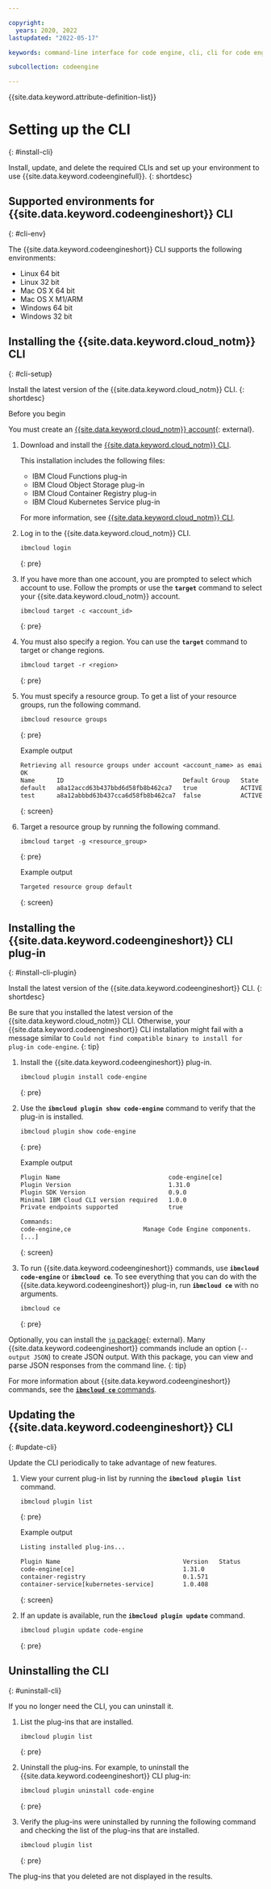 ```yaml
---

copyright:
  years: 2020, 2022
lastupdated: "2022-05-17"

keywords: command-line interface for code engine, cli, cli for code engine, install cli for code engine, configuring code engine cli, kubernetes and code engine cli, knative and code engine cli, kubectl and code engine cli

subcollection: codeengine

---
```


{{site.data.keyword.attribute-definition-list}}

# Setting up the CLI 
{: #install-cli}

Install, update, and delete the required CLIs and set up your environment to use {{site.data.keyword.codeenginefull}}. 
{: shortdesc}

## Supported environments for {{site.data.keyword.codeengineshort}} CLI
{: #cli-env}

The {{site.data.keyword.codeengineshort}} CLI supports the following environments: 

- Linux 64 bit
- Linux 32 bit
- Mac OS X 64 bit
- Mac OS X M1/ARM 
- Windows 64 bit
- Windows 32 bit


## Installing the {{site.data.keyword.cloud_notm}} CLI 
{: #cli-setup}

Install the latest version of the {{site.data.keyword.cloud_notm}} CLI.
{: shortdesc}

Before you begin

You must create an [{{site.data.keyword.cloud_notm}} account](https://cloud.ibm.com/){: external}.

1. Download and install the [{{site.data.keyword.cloud_notm}} CLI](/docs/cli?topic=cli-getting-started). 

    This installation includes the following files: 
    
    * IBM Cloud Functions plug-in
    * IBM Cloud Object Storage plug-in
    * IBM Cloud Container Registry plug-in
    * IBM Cloud Kubernetes Service plug-in

    For more information, see [{{site.data.keyword.cloud_notm}} CLI](/docs/cli?topic=cli-getting-started). 

2. Log in to the {{site.data.keyword.cloud_notm}} CLI.

    ```txt
    ibmcloud login
    ```
    {: pre}

3. If you have more than one account, you are prompted to select which account to use. Follow the prompts or use the **`target`** command to select your {{site.data.keyword.cloud_notm}} account.

    ```txt
    ibmcloud target -c <account_id>
    ```
    {: pre}

4. You must also specify a region. You can use the **`target`** command to target or change regions.

    ```txt
    ibmcloud target -r <region>
    ```
    {: pre}

5. You must specify a resource group. To get a list of your resource groups, run the following command.

    ```txt
    ibmcloud resource groups
    ```
    {: pre}

    Example output

    ```txt
    Retrieving all resource groups under account <account_name> as email@ibm.com...
    OK
    Name      ID                                 Default Group   State   
    default   a8a12accd63b437bbd6d58fb8b462ca7   true            ACTIVE
    test      a8a12abbbd63b437cca6d58fb8b462ca7  false           ACTIVE
    ```
    {: screen}

6. Target a resource group by running the following command.

    ```txt
    ibmcloud target -g <resource_group>
    ```
    {: pre}

    Example output

    ```txt 
    Targeted resource group default
    ```
    {: screen}

## Installing the {{site.data.keyword.codeengineshort}} CLI plug-in
{: #install-cli-plugin}

Install the latest version of the {{site.data.keyword.codeengineshort}} CLI.
{: shortdesc}

Be sure that you installed the latest version of the {{site.data.keyword.cloud_notm}} CLI. Otherwise, your {{site.data.keyword.codeengineshort}} CLI installation might fail with a message similar to `Could not find compatible binary to install for plug-in code-engine`.
{: tip}



1. Install the {{site.data.keyword.codeengineshort}} plug-in.

    ```txt
    ibmcloud plugin install code-engine
    ```
    {: pre}

2. Use the **`ibmcloud plugin show code-engine`** command to verify that the plug-in is installed.

    ```txt
    ibmcloud plugin show code-engine
    ```
    {: pre}

    Example output

    ```txt
    Plugin Name                              code-engine[ce]
    Plugin Version                           1.31.0
    Plugin SDK Version                       0.9.0
    Minimal IBM Cloud CLI version required   1.0.0
    Private endpoints supported              true

    Commands:
    code-engine,ce                    Manage Code Engine components.
    [...]
    ```
    {: screen}

3. To run {{site.data.keyword.codeengineshort}} commands, use **`ibmcloud code-engine`** or **`ibmcloud ce`**. To see everything that you can do with the {{site.data.keyword.codeengineshort}} plug-in, run **`ibmcloud ce`** with no arguments.

    ```txt
    ibmcloud ce
    ```
    {: pre}

Optionally, you can install the [`jq` package](https://stedolan.github.io/jq){: external}. Many {{site.data.keyword.codeengineshort}} commands include an option (`--output JSON`) to create JSON output. With this package, you can view and parse JSON responses from the command line.
{: tip}

For more information about {{site.data.keyword.codeengineshort}} commands, see the [**`ibmcloud ce`** commands](/docs/codeengine?topic=codeengine-cli).

## Updating the {{site.data.keyword.codeengineshort}} CLI
{: #update-cli}

Update the CLI periodically to take advantage of new features.

1. View your current plug-in list by running the **`ibmcloud plugin list`** command.

    ```txt
    ibmcloud plugin list
    ```
    {: pre}

    Example output

    ```txt
    Listing installed plug-ins...

    Plugin Name                                  Version   Status             Private endpoints supported
    code-engine[ce]                              1.31.0                       true
    container-registry                           0.1.571                      true
    container-service[kubernetes-service]        1.0.408                      false
    ```
    {: screen}

2. If an update is available, run the **`ibmcloud plugin update`** command.

    ```txt
    ibmcloud plugin update code-engine
    ```
    {: pre}


## Uninstalling the CLI
{: #uninstall-cli}

If you no longer need the CLI, you can uninstall it.

1. List the plug-ins that are installed.

    ```txt
    ibmcloud plugin list
    ```
    {: pre}

2. Uninstall the plug-ins. For example, to uninstall the {{site.data.keyword.codeengineshort}} CLI plug-in:

    ```txt
    ibmcloud plugin uninstall code-engine
    ```
    {: pre}

3. Verify the plug-ins were uninstalled by running the following command and checking the list of the plug-ins that are installed.

    ```txt
    ibmcloud plugin list
    ```
    {: pre}

The plug-ins that you deleted are not displayed in the results.


